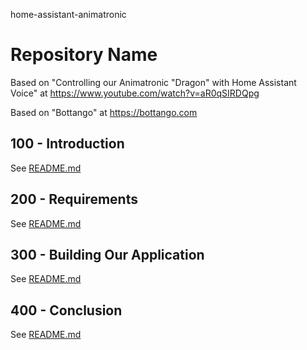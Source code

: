 home-assistant-animatronic
# Repository Name

Based on "Controlling our Animatronic "Dragon" with Home Assistant Voice" at https://www.youtube.com/watch?v=aR0qSIRDQpg

Based on "Bottango" at https://bottango.com

## 100 - Introduction

See [README.md](./100/README.md)

## 200 - Requirements

See [README.md](./200/README.md)

## 300 - Building Our Application

See [README.md](./300/README.md)

## 400 - Conclusion

See [README.md](./400/README.md)
